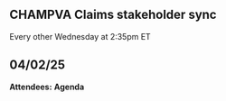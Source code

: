 ## CHAMPVA Claims stakeholder sync
Every other Wednesday at 2:35pm ET

## 04/02/25
**Attendees:**
**Agenda**
